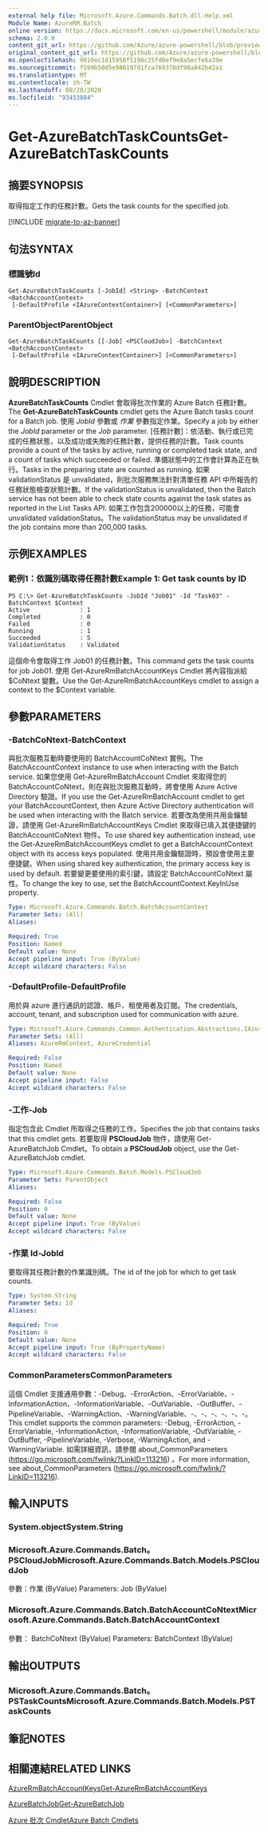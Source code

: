 ```yaml
---
external help file: Microsoft.Azure.Commands.Batch.dll-Help.xml
Module Name: AzureRM.Batch
online version: https://docs.microsoft.com/en-us/powershell/module/azurerm.batch/get-azurebatchtaskcounts
schema: 2.0.0
content_git_url: https://github.com/Azure/azure-powershell/blob/preview/src/ResourceManager/AzureBatch/Commands.Batch/help/Get-AzureBatchTaskCounts.md
original_content_git_url: https://github.com/Azure/azure-powershell/blob/preview/src/ResourceManager/AzureBatch/Commands.Batch/help/Get-AzureBatchTaskCounts.md
ms.openlocfilehash: 9010ec1d15958f5198c25fd0ef9e8a5ecfe6a39e
ms.sourcegitcommit: f599b50d5e980197d1fca769378df90a842b42a1
ms.translationtype: MT
ms.contentlocale: zh-TW
ms.lasthandoff: 08/20/2020
ms.locfileid: "93453884"
---
```

# <span data-ttu-id="5596d-101">Get-AzureBatchTaskCounts</span><span class="sxs-lookup"><span data-stu-id="5596d-101">Get-AzureBatchTaskCounts</span></span>

## <span data-ttu-id="5596d-102">摘要</span><span class="sxs-lookup"><span data-stu-id="5596d-102">SYNOPSIS</span></span>
<span data-ttu-id="5596d-103">取得指定工作的任務計數。</span><span class="sxs-lookup"><span data-stu-id="5596d-103">Gets the task counts for the specified job.</span></span>

[!INCLUDE [migrate-to-az-banner](../../includes/migrate-to-az-banner.md)]

## <span data-ttu-id="5596d-104">句法</span><span class="sxs-lookup"><span data-stu-id="5596d-104">SYNTAX</span></span>

### <span data-ttu-id="5596d-105">標識號</span><span class="sxs-lookup"><span data-stu-id="5596d-105">Id</span></span>
```
Get-AzureBatchTaskCounts [-JobId] <String> -BatchContext <BatchAccountContext>
 [-DefaultProfile <IAzureContextContainer>] [<CommonParameters>]
```

### <span data-ttu-id="5596d-106">ParentObject</span><span class="sxs-lookup"><span data-stu-id="5596d-106">ParentObject</span></span>
```
Get-AzureBatchTaskCounts [[-Job] <PSCloudJob>] -BatchContext <BatchAccountContext>
 [-DefaultProfile <IAzureContextContainer>] [<CommonParameters>]
```

## <span data-ttu-id="5596d-107">說明</span><span class="sxs-lookup"><span data-stu-id="5596d-107">DESCRIPTION</span></span>
<span data-ttu-id="5596d-108">**AzureBatchTaskCounts** Cmdlet 會取得批次作業的 Azure Batch 任務計數。</span><span class="sxs-lookup"><span data-stu-id="5596d-108">The **Get-AzureBatchTaskCounts** cmdlet gets the Azure Batch tasks count for a Batch job.</span></span>
<span data-ttu-id="5596d-109">使用 *JobId* 參數或 *作業* 參數指定作業。</span><span class="sxs-lookup"><span data-stu-id="5596d-109">Specify a job by either the *JobId* parameter or the *Job* parameter.</span></span>
<span data-ttu-id="5596d-110">[任務計數]：依活動、執行或已完成的任務狀態，以及成功或失敗的任務計數，提供任務的計數。</span><span class="sxs-lookup"><span data-stu-id="5596d-110">Task counts provide a count of the tasks by active, running or completed task state, and a count of tasks which succeeded or failed.</span></span> <span data-ttu-id="5596d-111">準備狀態中的工作會計算為正在執行。</span><span class="sxs-lookup"><span data-stu-id="5596d-111">Tasks in the preparing state are counted as running.</span></span> <span data-ttu-id="5596d-112">如果 validationStatus 是 unvalidated，則批次服務無法針對清單任務 API 中所報告的任務狀態檢查狀態計數。</span><span class="sxs-lookup"><span data-stu-id="5596d-112">If the validationStatus is unvalidated, then the Batch service has not been able to check state counts against the task states as reported in the List Tasks API.</span></span> <span data-ttu-id="5596d-113">如果工作包含200000以上的任務，可能會 unvalidated validationStatus。</span><span class="sxs-lookup"><span data-stu-id="5596d-113">The validationStatus may be unvalidated if the job contains more than 200,000 tasks.</span></span>

## <span data-ttu-id="5596d-114">示例</span><span class="sxs-lookup"><span data-stu-id="5596d-114">EXAMPLES</span></span>

### <span data-ttu-id="5596d-115">範例1：依識別碼取得任務計數</span><span class="sxs-lookup"><span data-stu-id="5596d-115">Example 1: Get task counts by ID</span></span>
```
PS C:\> Get-AzureBatchTaskCounts -JobId "Job01" -Id "Task03" -BatchContext $Context
Active              : 1
Completed           : 0
Failed              : 0
Running             : 1
Succeeded           : 5
ValidationStatus    : Validated
```

<span data-ttu-id="5596d-116">這個命令會取得工作 Job01 的任務計數。</span><span class="sxs-lookup"><span data-stu-id="5596d-116">This command gets the task counts for job Job01.</span></span>
<span data-ttu-id="5596d-117">使用 Get-AzureRmBatchAccountKeys Cmdlet 將內容指派給 $CoNtext 變數。</span><span class="sxs-lookup"><span data-stu-id="5596d-117">Use the Get-AzureRmBatchAccountKeys cmdlet to assign a context to the $Context variable.</span></span>

## <span data-ttu-id="5596d-118">參數</span><span class="sxs-lookup"><span data-stu-id="5596d-118">PARAMETERS</span></span>

### <span data-ttu-id="5596d-119">-BatchCoNtext</span><span class="sxs-lookup"><span data-stu-id="5596d-119">-BatchContext</span></span>
<span data-ttu-id="5596d-120">與批次服務互動時要使用的 BatchAccountCoNtext 實例。</span><span class="sxs-lookup"><span data-stu-id="5596d-120">The BatchAccountContext instance to use when interacting with the Batch service.</span></span>
<span data-ttu-id="5596d-121">如果您使用 Get-AzureRmBatchAccount Cmdlet 來取得您的 BatchAccountCoNtext，則在與批次服務互動時，將會使用 Azure Active Directory 驗證。</span><span class="sxs-lookup"><span data-stu-id="5596d-121">If you use the Get-AzureRmBatchAccount cmdlet to get your BatchAccountContext, then Azure Active Directory authentication will be used when interacting with the Batch service.</span></span>
<span data-ttu-id="5596d-122">若要改為使用共用金鑰驗證，請使用 Get-AzureRmBatchAccountKeys Cmdlet 來取得已填入其便捷鍵的 BatchAccountCoNtext 物件。</span><span class="sxs-lookup"><span data-stu-id="5596d-122">To use shared key authentication instead, use the Get-AzureRmBatchAccountKeys cmdlet to get a BatchAccountContext object with its access keys populated.</span></span>
<span data-ttu-id="5596d-123">使用共用金鑰驗證時，預設會使用主要便捷鍵。</span><span class="sxs-lookup"><span data-stu-id="5596d-123">When using shared key authentication, the primary access key is used by default.</span></span>
<span data-ttu-id="5596d-124">若要變更要使用的索引鍵，請設定 BatchAccountCoNtext 屬性。</span><span class="sxs-lookup"><span data-stu-id="5596d-124">To change the key to use, set the BatchAccountContext.KeyInUse property.</span></span>

```yaml
Type: Microsoft.Azure.Commands.Batch.BatchAccountContext
Parameter Sets: (All)
Aliases:

Required: True
Position: Named
Default value: None
Accept pipeline input: True (ByValue)
Accept wildcard characters: False
```

### <span data-ttu-id="5596d-125">-DefaultProfile</span><span class="sxs-lookup"><span data-stu-id="5596d-125">-DefaultProfile</span></span>
<span data-ttu-id="5596d-126">用於與 azure 進行通訊的認證、帳戶、租使用者及訂閱。</span><span class="sxs-lookup"><span data-stu-id="5596d-126">The credentials, account, tenant, and subscription used for communication with azure.</span></span>

```yaml
Type: Microsoft.Azure.Commands.Common.Authentication.Abstractions.IAzureContextContainer
Parameter Sets: (All)
Aliases: AzureRmContext, AzureCredential

Required: False
Position: Named
Default value: None
Accept pipeline input: False
Accept wildcard characters: False
```

### <span data-ttu-id="5596d-127">-工作</span><span class="sxs-lookup"><span data-stu-id="5596d-127">-Job</span></span>
<span data-ttu-id="5596d-128">指定包含此 Cmdlet 所取得之任務的工作。</span><span class="sxs-lookup"><span data-stu-id="5596d-128">Specifies the job that contains tasks that this cmdlet gets.</span></span>
<span data-ttu-id="5596d-129">若要取得 **PSCloudJob** 物件，請使用 Get-AzureBatchJob Cmdlet。</span><span class="sxs-lookup"><span data-stu-id="5596d-129">To obtain a **PSCloudJob** object, use the Get-AzureBatchJob cmdlet.</span></span>

```yaml
Type: Microsoft.Azure.Commands.Batch.Models.PSCloudJob
Parameter Sets: ParentObject
Aliases:

Required: False
Position: 0
Default value: None
Accept pipeline input: True (ByValue)
Accept wildcard characters: False
```

### <span data-ttu-id="5596d-130">-作業 Id</span><span class="sxs-lookup"><span data-stu-id="5596d-130">-JobId</span></span>
<span data-ttu-id="5596d-131">要取得其任務計數的作業識別碼。</span><span class="sxs-lookup"><span data-stu-id="5596d-131">The id of the job for which to get task counts.</span></span>

```yaml
Type: System.String
Parameter Sets: Id
Aliases:

Required: True
Position: 0
Default value: None
Accept pipeline input: True (ByPropertyName)
Accept wildcard characters: False
```

### <span data-ttu-id="5596d-132">CommonParameters</span><span class="sxs-lookup"><span data-stu-id="5596d-132">CommonParameters</span></span>
<span data-ttu-id="5596d-133">這個 Cmdlet 支援通用參數：-Debug、-ErrorAction、-ErrorVariable、-InformationAction、-InformationVariable、-OutVariable、-OutBuffer、-PipelineVariable、-WarningAction、-WarningVariable、-、-、-、-、-、-。</span><span class="sxs-lookup"><span data-stu-id="5596d-133">This cmdlet supports the common parameters: -Debug, -ErrorAction, -ErrorVariable, -InformationAction, -InformationVariable, -OutVariable, -OutBuffer, -PipelineVariable, -Verbose, -WarningAction, and -WarningVariable.</span></span> <span data-ttu-id="5596d-134">如需詳細資訊，請參閱 about_CommonParameters (https://go.microsoft.com/fwlink/?LinkID=113216) 。</span><span class="sxs-lookup"><span data-stu-id="5596d-134">For more information, see about_CommonParameters (https://go.microsoft.com/fwlink/?LinkID=113216).</span></span>

## <span data-ttu-id="5596d-135">輸入</span><span class="sxs-lookup"><span data-stu-id="5596d-135">INPUTS</span></span>

### <span data-ttu-id="5596d-136">System.object</span><span class="sxs-lookup"><span data-stu-id="5596d-136">System.String</span></span>

### <span data-ttu-id="5596d-137">Microsoft.Azure.Commands.Batch。PSCloudJob</span><span class="sxs-lookup"><span data-stu-id="5596d-137">Microsoft.Azure.Commands.Batch.Models.PSCloudJob</span></span>
<span data-ttu-id="5596d-138">參數：作業 (ByValue) </span><span class="sxs-lookup"><span data-stu-id="5596d-138">Parameters: Job (ByValue)</span></span>

### <span data-ttu-id="5596d-139">Microsoft.Azure.Commands.Batch.BatchAccountCoNtext</span><span class="sxs-lookup"><span data-stu-id="5596d-139">Microsoft.Azure.Commands.Batch.BatchAccountContext</span></span>
<span data-ttu-id="5596d-140">參數： BatchCoNtext (ByValue) </span><span class="sxs-lookup"><span data-stu-id="5596d-140">Parameters: BatchContext (ByValue)</span></span>

## <span data-ttu-id="5596d-141">輸出</span><span class="sxs-lookup"><span data-stu-id="5596d-141">OUTPUTS</span></span>

### <span data-ttu-id="5596d-142">Microsoft.Azure.Commands.Batch。PSTaskCounts</span><span class="sxs-lookup"><span data-stu-id="5596d-142">Microsoft.Azure.Commands.Batch.Models.PSTaskCounts</span></span>

## <span data-ttu-id="5596d-143">筆記</span><span class="sxs-lookup"><span data-stu-id="5596d-143">NOTES</span></span>

## <span data-ttu-id="5596d-144">相關連結</span><span class="sxs-lookup"><span data-stu-id="5596d-144">RELATED LINKS</span></span>

[<span data-ttu-id="5596d-145">AzureRmBatchAccountKeys</span><span class="sxs-lookup"><span data-stu-id="5596d-145">Get-AzureRmBatchAccountKeys</span></span>](./Get-AzureRmBatchAccountKeys.md)

[<span data-ttu-id="5596d-146">AzureBatchJob</span><span class="sxs-lookup"><span data-stu-id="5596d-146">Get-AzureBatchJob</span></span>](./Get-AzureBatchJob.md)

[<span data-ttu-id="5596d-147">Azure 批次 Cmdlet</span><span class="sxs-lookup"><span data-stu-id="5596d-147">Azure Batch Cmdlets</span></span>](./AzureRM.Batch.md)
